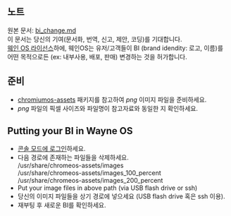 ## 노트
원본 문서: [bi_change.md](https://github.com/wayne-incorporated/wayne-os/blob/main/docs/en/how-to/bi_change.md)
<br>이 문서는 당신의 기여(문서화, 번역, 신고, 제안, 코딩)를 기대합니다.<br>[웨인 OS 라이선스](https://github.com/wayne-incorporated/wayne-os/blob/main/docs/ko/%EB%B9%84%EC%A6%88%EB%8B%88%EC%8A%A4/%EC%9D%B4%EC%9A%A9%EC%95%BD%EA%B4%80.md)하에, 웨인OS는 유저/고객들이 BI (brand idendity: 로고, 이름)를 어떤 목적으로든 (ex: 내부사용, 배포, 판매) 변경하는 것을 허가합니다. 

## 준비
- [chromiumos-assets](https://github.com/wayne-incorporated/wayne-os/tree/main/src/platform/chromiumos-assets) 패키지를 참고하여 _png_ 이미지 파일을 준비하세요.
- _png_ 파일의 픽셀 사이즈와 파일명이 참고자료와 동일한 지 확인하세요.

## Putting your BI in Wayne OS
- [콘솔 모드에 로그인](https://github.com/wayne-incorporated/wayne-os/blob/main/docs/ko/%EC%84%A4%EB%AA%85%EC%84%9C/%EC%85%B8_%EC%82%AC%EC%9A%A9%ED%95%98%EA%B8%B0.md)하세요.
- 다음 경로에 존재하는 파일들을 삭제하세요.
<br>/usr/share/chromeos-assets/images
<br>/usr/share/chromeos-assets/images_100_percent
<br>/usr/share/chromeos-assets/images_200_percent
- Put your image files in above path (via USB flash drive or ssh)
- 당신의 이미지 파일들을 상기 경로에 넣으세요 (USB flash drive 혹은 ssh 이용).
- 재부팅 후 새로운 BI를 확인하세요.
